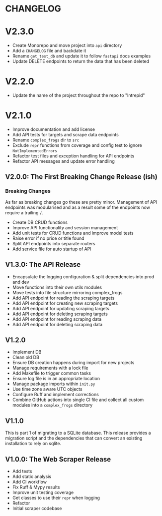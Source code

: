 # CHANGELOG

# V2.3.0
- Create Monorepo and move project into `api` directory
- Add a `CHANGELOG` file and backdate it
- Rename `get_test_db` and update it to follow `fastapi` docs examples
- Update DELETE endpoints to return the data that has been deleted

# V2.2.0
- Update the name of the project throughout the repo to "Intrepid"

# V2.1.0
- Improve documentation and add license
- Add API tests for targets and scrape data endpoints
- Rename `complex_frogs` dir to `src`
- Exclude `repr` functions from coverage and config test to ignore `NotImplementedErrors`
- Refactor test files and exception handling for API endpoints
- Refactor API messages and update error handling

## V2.0.0: The First Breaking Change Release (ish)
### Breaking Changes
As far as breaking changes go these are pretty minor. Management of API endpoints was modularised and as a result some of the endpoints now require a trailing `/`.

- Create DB CRUD functions
- Improve API functionality and session management
- Add unit tests for CRUD functions and improve model tests
- Raise error if no price or title found
- Split API endpoints into separate routers
- Add service file for auto startup of API

## V1.3.0: The API Release
- Encapsulate the logging configuration & split dependencies into prod and dev
- Move functions into their own utils modules
- Move tests into file structure mirroring complex_frogs
- Add API endpoint for reading the scraping targets
- Add API endpoint for creating new scraping targets
- Add API endpoint for updating scraping targets
- Add API endpoint for deleting scraping targets
- Add API endpoint for reading scraping data
- Add API endpoint for deleting scraping data

## V1.2.0
- Implement DB
- Clean old DB
- Ensure DB creation happens during import for new projects
- Manage requirements with a lock file
- Add Makefile to trigger common tasks
- Ensure log file is in an appropriate location
- Manage package imports within `init.py`
- Use time zone aware UTC objects
- Configure Ruff and implement corrections
- Combine GitHub actions into single CI file and collect all custom modules into a `complex_frogs` directory

## V1.1.0
This is part 1 of migrating to a SQLite database. This release provides a migration script and the dependencies that can convert an existing installation to rely on sqlite.

## V1.0.0: The Web Scraper Release
- Add tests
- Add static analysis
- Add CI workflow
- Fix Ruff & Mypy results
- Improve unit testing coverage
- Get classes to use their `repr` when logging
- Refactor
- Initial scraper codebase

